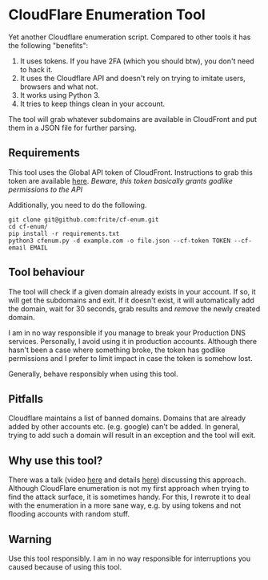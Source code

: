# CloudFlare Enumeration Tool

Yet another Cloudflare enumeration script. Compared to other tools it
has the following "benefits":

1. It uses tokens. If you have 2FA (which you should btw), you don't
   need to hack it.
2. It uses the Cloudflare API and doesn't rely on trying to imitate
   users, browsers and what not.
3. It works using Python 3.
4. It tries to keep things clean in your account.

The tool will grab whatever subdomains are available in CloudFront and
put them in a JSON file for further parsing.

## Requirements

This tool uses the Global API token of CloudFront. Instructions to grab
this token are available
[here](https://support.cloudflare.com/hc/en-us/articles/200167836-Where-do-I-find-my-Cloudflare-API-key-#12345682).
*Beware, this token basically grants godlike permissions to the API*

Additionally, you need to do the following.

```
git clone git@github.com:frite/cf-enum.git
cd cf-enum/
pip install -r requirements.txt
python3 cfenum.py -d example.com -o file.json --cf-token TOKEN --cf-email EMAIL
```

## Tool behaviour

The tool will check if a given domain already exists in your account. If
so, it will get the subdomains and exit. If it doesn't exist, it will
automatically add the domain, wait for 30 seconds, grab results and
*remove* the newly created domain.

I am in no way responsible if you manage to break your
Production DNS services. Personally, I avoid using it in production
accounts. Although there hasn't been a case where something broke, the
token has godlike permissions and I prefer to limit impact in case the
token is somehow lost.

Generally, behave responsibly when using this tool.

## Pitfalls

Cloudflare maintains a list of banned domains. Domains that are already
added by other accounts etc. (e.g. google) can't be added. In general,
trying to add such a domain will result in an exception and the tool
will exit.

## Why use this tool?

There was a talk (video [here](https://youtu.be/e_Gq99CKAys) and details [here](https://github.com/appsecco/bugcrowd-levelup-subdomain-enumeration)) discussing this
approach. Although CloudFlare enumeration is not my first approach when
trying to find the attack surface, it is sometimes handy. For this, I
rewrote it to deal with the enumeration in a more sane way, e.g. by
using tokens and not flooding accounts with random stuff.

## Warning
Use this tool responsibly. I am in no way responsible for interruptions
you caused because of using this tool.
